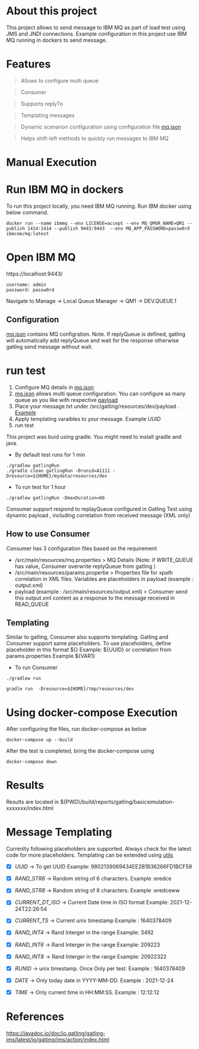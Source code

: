 # About this project
This project allows to send message to IBM MQ as part of load test using JMS and JNDI connections. Example configuration in this project use IBM MQ running in dockers to send message.

# Features
> Allows to configure multi queue

> Consumer

> Supports replyTo

> Templating messages

> Dynamic scenarion configuration using configuration file [mq.json](./src/gatling/resources/dev/mq.json)

> Helps shift-left methods to quickly run messages to IBM MQ

# Manual Execution

# Run IBM MQ in dockers
To run this project locally, you need IBM MQ running. Run IBM docker using below command.
```
docker run --name ibmmq --env LICENSE=accept --env MQ_QMGR_NAME=QM1 --publish 1414:1414 --publish 9443:9443  --env MQ_APP_PASSWORD=passw0rd ibmcom/mq:latest
```


# Open IBM MQ 

https://localhost:9443/

```
username: admin 
password: passw0rd
````

Navigate to Manage -> Local Queue Manager -> QM1 -> DEV.QUEUE.1

## Configuration
[mq.json](./src/gatling/resources/dev/mq.json) contains MQ configration. Note. If replyQueue is defined, gatling will automatically add replyQueue and wait for the response otherwise gatling send message without wait.  

# run test

1. Configure MQ details in  [mq.json](./src/gatling/resources/dev/mq.json)
2. [mq.json](./src/gatling/resources/dev/mq.json) allows multi queue configuration. You can configure as many queue as you like with respective [payload](./src/gatling/resources/dev/payload/sample_message1.txt)
3. Place your message.txt under  /src/gatling/resources/dev/payload  . [Example](./src/gatling/resources/dev/payload/sample_message1.txt)
4. Apply templating varaibles to your message. Example _UUID_ 
5. run test

This project was buid using gradle. You might need to install gradle and java.

- By default test runs for 1 min
```
./gradlew gatlingRun
./gradle clean gatlingRun -Drunid=A1111 -Dresource=${HOME}/mydata/resources/dev
```

- To run test for  1 hour
```
./gradlew gatlingRun -DmaxDuration=60

```

Consumer support respond to replayQueue configured in Gatling Test using dynamic payload , including correlation from received message (XML only)

## How to use Consumer

Consumer has 3 configuration files based on the requirement

- /src/main/resources/mq.properties >  MQ Details (Note: if WRITE_QUEUE has value, Consumer overwrite replyQueue from gatling )
- /src/main/resources/params.propertie > Properties file for xpath correlation in XML files. Variables are placeholders in payload (example : output.xml)
- payload (example : /src/main/resources/output.xml) > Consumer send this output.xml content as a response to the message received in READ_QUEUE

## Templating
Similar to gatling, Consumer also supports templating. Gatling and Consumer support same placeholders. To use placeholders, define placeholder in this format ${}  Example: ${UUID} or correlation from params.properties  Example ${VAR1}


- To run Consumer
```
./gradlew run

gradle run  -Dresource=${HOME}/tmp/resources/dev

```

# Using docker-compose Execution

After configuring the files, run docker-compose as below

```
docker-compose up --build

```

After the test is completed, bring the docker-compose using 

```
docker-compose down

```

# Results 

Results are located in ${PWD}/build/reports/gatling/basicsimulation-xxxxxxx/index.html




# Message Templating

Currenlty following placeholders are supported. Always check for the latest code for more placeholders. Templating can be extended using [utils](./src/gatling/scala/mq/utils/parser.scala)

- [X] _UUID_ -> To get UUID  Example: 9802139069434EE2B1B36266FD1BCF59
- [X] _RAND_STR6_ -> Random string of 6 characters. Example :eredce
- [X] _RAND_STR8_ -> Random string of 8 characters. Example :eredceww
- [X] _CURRENT_DT_ISO_ -> Current Date time in ISO format  Example: 2021-12-24T22:26:54
- [X] _CURRENT_TS_ -> Current unix timestamp  Example : 1640378409
- [X] _RAND_INT4_ -> Rand Interger in the range  Example: 3492
- [X] _RAND_INT6_ -> Rand Interger in the range  Example: 209223
- [X] _RAND_INT8_ -> Rand Interger in the range  Example: 20922322
- [X] _RUNID_ -> unix timestamp. Once Only per test.   Example : 1640378409
- [X] _DATE_ -> Only today date in YYYY-MM-DD.   Example : 2021-12-24
- [X] _TIME_ -> Only current time in HH:MM:SS.   Example : 12:12:12


# References
https://javadoc.io/doc/io.gatling/gatling-jms/latest/io/gatling/jms/action/index.html
